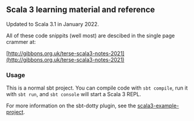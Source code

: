 ## Scala 3 learning material and reference

Updated to Scala 3.1 in January 2022.

All of these code snippits (well most) are descibed in the single page crammer at:

[http://gibbons.org.uk/terse-scala3-notes-2021](http://gibbons.org.uk/terse-scala3-notes-2021)

### Usage

This is a normal sbt project. You can compile code with `sbt compile`, run it with `sbt run`, and `sbt console` will start a Scala 3 REPL.

For more information on the sbt-dotty plugin, see the
[scala3-example-project](https://github.com/scala/scala3-example-project/blob/main/README.md).
